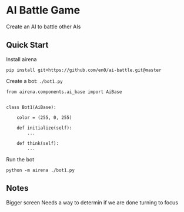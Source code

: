 # AI Battle Game

Create an AI to battle other AIs

## Quick Start

Install airena

```
pip install git+https://github.com/en0/ai-battle.git@master
```

Create a bot: `./bot1.py`

```
from airena.components.ai_base import AiBase


class Bot1(AiBase):

    color = (255, 0, 255)

    def initialize(self):
        ...

    def think(self):
        ...
```

Run the bot

```
python -m airena ./bot1.py
```

## Notes

Bigger screen
Needs a way to determin if we are done turning to focus
